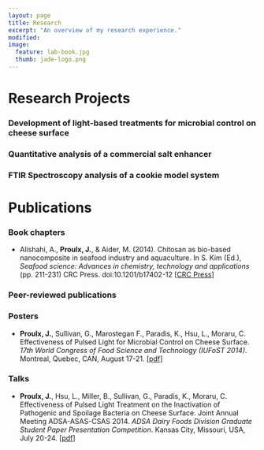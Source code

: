 ```yaml
---
layout: page
title: Research
excerpt: "An overview of my research experience."
modified: 
image: 
  feature: lab-book.jpg
  thumb: jade-logo.png
---
```


# Research Projects

### Development of light-based treatments for microbial control on cheese surface

### Quantitative analysis of a commercial salt enhancer

### FTIR Spectroscopy analysis of a cookie model system

# Publications

### Book chapters

* Alishahi, A., **Proulx, J.**, & Aider, M. (2014). Chitosan as bio-based nanocomposite in seafood industry and aquaculture. In S. Kim (Ed.), *Seafood science: Advances in chemistry, technology and applications* (pp. 211-231) CRC Press. doi:10.1201/b17402-12 [[CRC Press](http://www.crcnetbase.com/doi/abs/10.1201/b17402-12)]

### Peer-reviewed publications

### Posters

* **Proulx, J.**, Sullivan, G., Marostegan F., Paradis, K., Hsu, L., Moraru, C. Effectiveness of Pulsed Light for Microbial Control on Cheese Surface. *17th World Congress of Food Science and Technology (IUFoST 2014)*. Montreal, Quebec, CAN, August 17-21. [[pdf](https://dl.dropboxusercontent.com/u/51364198/Poster_IUFoST.pdf)]

### Talks

* **Proulx, J.**, Hsu, L., Miller, B., Sullivan, G., Paradis, K., Moraru, C. Effectiveness of Pulsed Light Treatment on the Inactivation of Pathogenic and Spoilage Bacteria on Cheese Surface.  Joint Annual Meeting ADSA-ASAS-CSAS 2014. *ADSA Dairy Foods Division Graduate Student Paper Presentation Competition*. Kansas City, Missouri, USA, July 20-24. [[pdf](https://dl.dropboxusercontent.com/u/51364198/Presentation_ADSA.pdf)]
